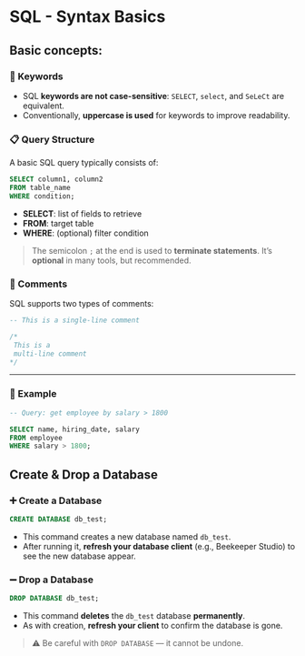 # SQL - Syntax Basics

## Basic concepts:

### 🧩 Keywords

- SQL **keywords are not case-sensitive**: `SELECT`, `select`, and `SeLeCt` are equivalent.
- Conventionally, **uppercase is used** for keywords to improve readability.

### 📋 Query Structure

A basic SQL query typically consists of:

```sql
SELECT column1, column2
FROM table_name
WHERE condition;
```

- **SELECT**: list of fields to retrieve
- **FROM**: target table
- **WHERE**: (optional) filter condition

> The semicolon `;` at the end is used to **terminate statements**. It’s **optional** in many tools, but recommended.

### 💬 Comments

SQL supports two types of comments:

```sql
-- This is a single-line comment

/*
 This is a
 multi-line comment
*/
```

---

### 🧪 Example

```sql
-- Query: get employee by salary > 1800

SELECT name, hiring_date, salary
FROM employee
WHERE salary > 1800;
```

## Create & Drop a Database

### ➕ Create a Database

```sql
CREATE DATABASE db_test;
```

- This command creates a new database named `db_test`.
- After running it, **refresh your database client** (e.g., Beekeeper Studio) to see the new database appear.

### ➖ Drop a Database

```sql
DROP DATABASE db_test;
```

- This command **deletes** the `db_test` database **permanently**.
- As with creation, **refresh your client** to confirm the database is gone.

> ⚠️ Be careful with `DROP DATABASE` — it cannot be undone.
